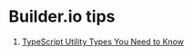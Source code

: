 # Builder.io tips

1. [TypeScript Utility Types You Need to Know](https://www.builder.io/blog/utility-types)
